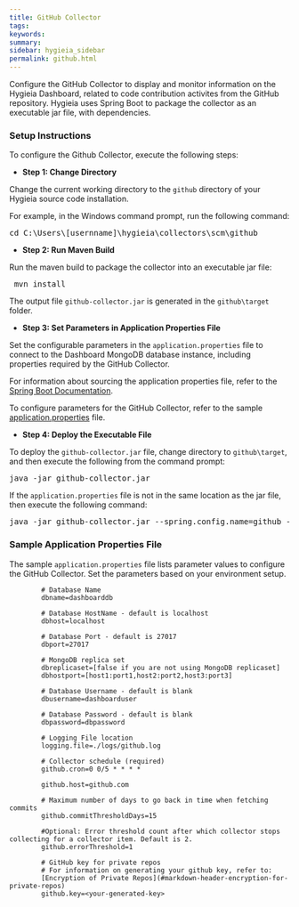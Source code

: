 ```yaml
---
title: GitHub Collector
tags:
keywords:
summary:
sidebar: hygieia_sidebar
permalink: github.html
---
```


Configure the GitHub Collector to display and monitor information on the Hygieia Dashboard, related to code contribution activites from the GitHub repository. Hygieia uses Spring Boot to package the collector as an executable jar file, with dependencies.

### Setup Instructions

To configure the Github Collector, execute the following steps:

*   **Step 1: Change Directory**

Change the current working directory to the `github` directory of your Hygieia source code installation.

For example, in the Windows command prompt, run the following command:

<pre code="">cd C:\Users\[usernname]\hygieia\collectors\scm\github</pre>

*   **Step 2: Run Maven Build**

Run the maven build to package the collector into an executable jar file:

<pre code=""> mvn install</pre>

The output file `github-collector.jar` is generated in the `github\target` folder.

*   **Step 3: Set Parameters in Application Properties File**

Set the configurable parameters in the `application.properties` file to connect to the Dashboard MongoDB database instance, including properties required by the GitHub Collector.

For information about sourcing the application properties file, refer to the [Spring Boot Documentation](http://docs.spring.io/spring-boot/docs/current-SNAPSHOT/reference/htmlsingle/#boot-features-external-config-application-property-files).

To configure parameters for the GitHub Collector, refer to the sample [application.properties](#sample_application_properties_file) file.

*   **Step 4: Deploy the Executable File**

To deploy the `github-collector.jar` file, change directory to `github\target`, and then execute the following from the command prompt:

<pre code="">java -jar github-collector.jar </pre>

If the `application.properties` file is not in the same location as the jar file, then execute the following command:

<pre code="">java -jar github-collector.jar --spring.config.name=github --spring.config.location=[path to application.properties file]</pre>


### Sample Application Properties File

The sample `application.properties` file lists parameter values to configure the GitHub Collector. Set the parameters based on your environment setup.

```properties
		# Database Name
		dbname=dashboarddb

		# Database HostName - default is localhost
		dbhost=localhost

		# Database Port - default is 27017
		dbport=27017

		# MongoDB replica set
		dbreplicaset=[false if you are not using MongoDB replicaset]
		dbhostport=[host1:port1,host2:port2,host3:port3]

		# Database Username - default is blank
		dbusername=dashboarduser

		# Database Password - default is blank
		dbpassword=dbpassword

		# Logging File location
		logging.file=./logs/github.log

		# Collector schedule (required)
		github.cron=0 0/5 * * * *

		github.host=github.com

		# Maximum number of days to go back in time when fetching commits
		github.commitThresholdDays=15

		#Optional: Error threshold count after which collector stops collecting for a collector item. Default is 2.
		github.errorThreshold=1
		
		# GitHub key for private repos
		# For information on generating your github key, refer to:
		[Encryption of Private Repos](#markdown-header-encryption-for-private-repos)
		github.key=<your-generated-key>
		
```
